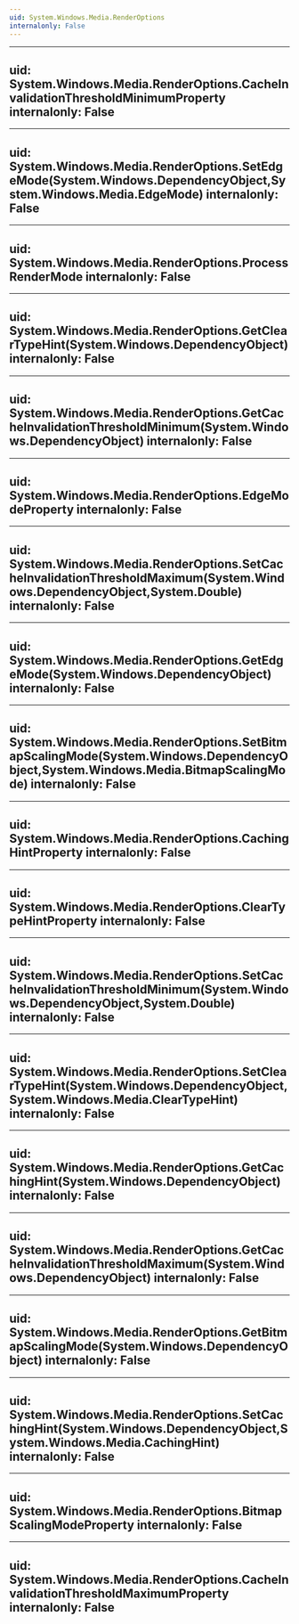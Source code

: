 ```yaml
---
uid: System.Windows.Media.RenderOptions
internalonly: False
---
```


---
uid: System.Windows.Media.RenderOptions.CacheInvalidationThresholdMinimumProperty
internalonly: False
---

---
uid: System.Windows.Media.RenderOptions.SetEdgeMode(System.Windows.DependencyObject,System.Windows.Media.EdgeMode)
internalonly: False
---

---
uid: System.Windows.Media.RenderOptions.ProcessRenderMode
internalonly: False
---

---
uid: System.Windows.Media.RenderOptions.GetClearTypeHint(System.Windows.DependencyObject)
internalonly: False
---

---
uid: System.Windows.Media.RenderOptions.GetCacheInvalidationThresholdMinimum(System.Windows.DependencyObject)
internalonly: False
---

---
uid: System.Windows.Media.RenderOptions.EdgeModeProperty
internalonly: False
---

---
uid: System.Windows.Media.RenderOptions.SetCacheInvalidationThresholdMaximum(System.Windows.DependencyObject,System.Double)
internalonly: False
---

---
uid: System.Windows.Media.RenderOptions.GetEdgeMode(System.Windows.DependencyObject)
internalonly: False
---

---
uid: System.Windows.Media.RenderOptions.SetBitmapScalingMode(System.Windows.DependencyObject,System.Windows.Media.BitmapScalingMode)
internalonly: False
---

---
uid: System.Windows.Media.RenderOptions.CachingHintProperty
internalonly: False
---

---
uid: System.Windows.Media.RenderOptions.ClearTypeHintProperty
internalonly: False
---

---
uid: System.Windows.Media.RenderOptions.SetCacheInvalidationThresholdMinimum(System.Windows.DependencyObject,System.Double)
internalonly: False
---

---
uid: System.Windows.Media.RenderOptions.SetClearTypeHint(System.Windows.DependencyObject,System.Windows.Media.ClearTypeHint)
internalonly: False
---

---
uid: System.Windows.Media.RenderOptions.GetCachingHint(System.Windows.DependencyObject)
internalonly: False
---

---
uid: System.Windows.Media.RenderOptions.GetCacheInvalidationThresholdMaximum(System.Windows.DependencyObject)
internalonly: False
---

---
uid: System.Windows.Media.RenderOptions.GetBitmapScalingMode(System.Windows.DependencyObject)
internalonly: False
---

---
uid: System.Windows.Media.RenderOptions.SetCachingHint(System.Windows.DependencyObject,System.Windows.Media.CachingHint)
internalonly: False
---

---
uid: System.Windows.Media.RenderOptions.BitmapScalingModeProperty
internalonly: False
---

---
uid: System.Windows.Media.RenderOptions.CacheInvalidationThresholdMaximumProperty
internalonly: False
---
